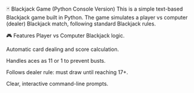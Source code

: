 🃏 Blackjack Game (Python Console Version)
This is a simple text-based Blackjack game built in Python. The game simulates a player vs computer (dealer) Blackjack match, following standard Blackjack rules.

🎮 Features
Player vs Computer Blackjack logic.

Automatic card dealing and score calculation.

Handles aces as 11 or 1 to prevent busts.

Follows dealer rule: must draw until reaching 17+.

Clear, interactive command-line prompts.

